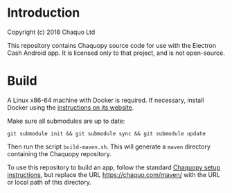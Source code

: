 # Introduction

Copyright (c) 2018 Chaquo Ltd

This repository contains Chaquopy source code for use with the Electron Cash Android app. It is
licensed only to that project, and is not open-source.

# Build

A Linux x86-64 machine with Docker is required. If necessary, install Docker using the
[instructions on its website](https://docs.docker.com/install/#supported-platforms).

Make sure all submodules are up to date:

    git submodule init && git submodule sync && git submodule update

Then run the script `build-maven.sh`. This will generate a `maven` directory containing the
Chaquopy repository.

To use this repository to build an app, follow the standard [Chaquopy setup
instructions](https://chaquo.com/chaquopy/doc/current/android.html#basic-setup), but replace
the URL https://chaquo.com/maven/ with the URL or local path of this directory.
